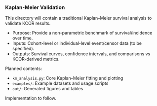 ### Kaplan-Meier Validation

This directory will contain a traditional Kaplan–Meier survival analysis to validate KCOR results.

- Purpose: Provide a non-parametric benchmark of survival/incidence over time.
- Inputs: Cohort-level or individual-level event/censor data (to be specified).
- Outputs: Survival curves, confidence intervals, and comparisons vs KCOR-derived metrics.

Planned contents:
- `km_analysis.py`: Core Kaplan–Meier fitting and plotting
- `examples/`: Example datasets and usage scripts
- `out/`: Generated figures and tables

Implementation to follow.


